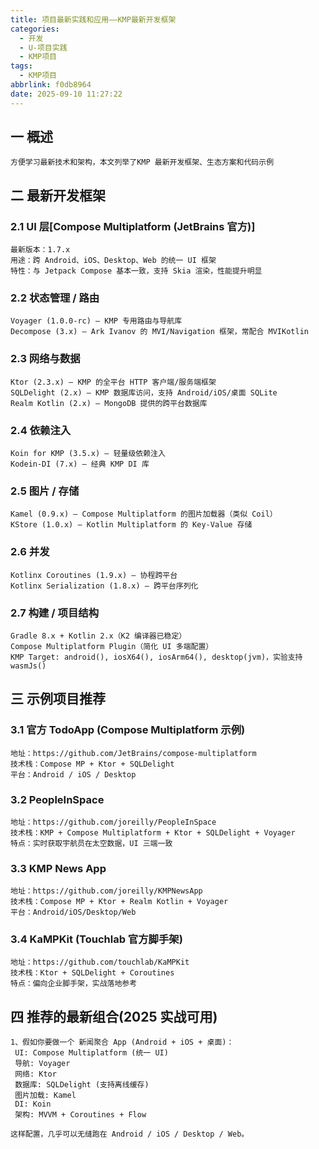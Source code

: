 ```yaml
---
title: 项目最新实践和应用——KMP最新开发框架
categories:
  - 开发
  - U-项目实践
  - KMP项目
tags:
  - KMP项目
abbrlink: f0db8964
date: 2025-09-10 11:27:22
---
```

## 一 概述

```
方便学习最新技术和架构，本文列举了KMP 最新开发框架、生态方案和代码示例
```

<!--more-->

## 二 最新开发框架

### 2.1 UI 层[Compose Multiplatform (JetBrains 官方)]

```
最新版本：1.7.x
用途：跨 Android、iOS、Desktop、Web 的统一 UI 框架
特性：与 Jetpack Compose 基本一致，支持 Skia 渲染，性能提升明显
```

### 2.2 状态管理 / 路由

```
Voyager (1.0.0-rc) – KMP 专用路由与导航库
Decompose (3.x) – Ark Ivanov 的 MVI/Navigation 框架，常配合 MVIKotlin
```

### 2.3 网络与数据

```
Ktor (2.3.x) – KMP 的全平台 HTTP 客户端/服务端框架
SQLDelight (2.x) – KMP 数据库访问，支持 Android/iOS/桌面 SQLite
Realm Kotlin (2.x) – MongoDB 提供的跨平台数据库
```

### 2.4 依赖注入

```
Koin for KMP (3.5.x) – 轻量级依赖注入
Kodein-DI (7.x) – 经典 KMP DI 库
```

### 2.5 图片 / 存储

```
Kamel (0.9.x) – Compose Multiplatform 的图片加载器（类似 Coil）
KStore (1.0.x) – Kotlin Multiplatform 的 Key-Value 存储
```

### 2.6 并发

```
Kotlinx Coroutines (1.9.x) – 协程跨平台
Kotlinx Serialization (1.8.x) – 跨平台序列化
```

### 2.7 构建 / 项目结构

```
Gradle 8.x + Kotlin 2.x（K2 编译器已稳定）
Compose Multiplatform Plugin（简化 UI 多端配置）
KMP Target: android(), iosX64(), iosArm64(), desktop(jvm)，实验支持 wasmJs()
```


## 三 示例项目推荐

### 3.1 官方 TodoApp (Compose Multiplatform 示例)

```
地址：https://github.com/JetBrains/compose-multiplatform
技术栈：Compose MP + Ktor + SQLDelight
平台：Android / iOS / Desktop
```

### 3.2 PeopleInSpace

```
地址：https://github.com/joreilly/PeopleInSpace
技术栈：KMP + Compose Multiplatform + Ktor + SQLDelight + Voyager
特点：实时获取宇航员在太空数据，UI 三端一致
```

### 3.3 KMP News App

```
地址：https://github.com/joreilly/KMPNewsApp
技术栈：Compose MP + Ktor + Realm Kotlin + Voyager
平台：Android/iOS/Desktop/Web
```

### 3.4 KaMPKit (Touchlab 官方脚手架)

```
地址：https://github.com/touchlab/KaMPKit
技术栈：Ktor + SQLDelight + Coroutines
特点：偏向企业脚手架，实战落地参考
```

## 四 推荐的最新组合(2025 实战可用)

```
1、假如你要做一个 新闻聚合 App (Android + iOS + 桌面)：
 UI: Compose Multiplatform (统一 UI)
 导航: Voyager
 网络: Ktor
 数据库: SQLDelight (支持离线缓存)
 图片加载: Kamel
 DI: Koin
 架构: MVVM + Coroutines + Flow

这样配置，几乎可以无缝跑在 Android / iOS / Desktop / Web。
```

